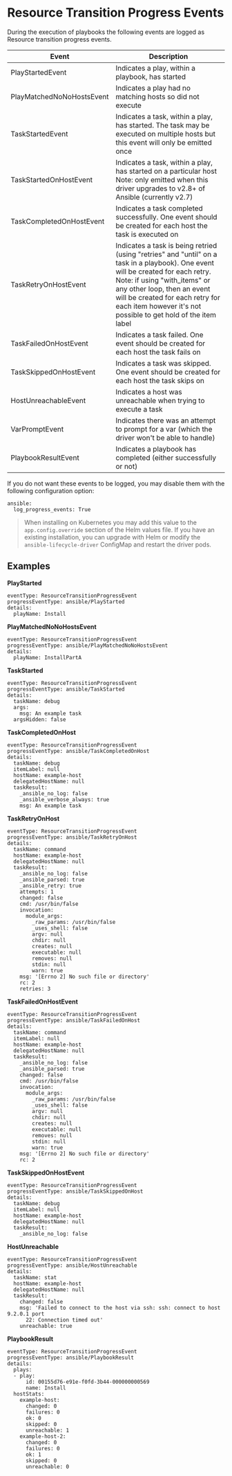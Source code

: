 # Resource Transition Progress Events

During the execution of playbooks the following events are logged as Resource transition progress events.

| Event | Description |
| --- | --- |
| PlayStartedEvent | Indicates a play, within a playbook, has started |
| PlayMatchedNoNoHostsEvent | Indicates a play had no matching hosts so did not execute |
| TaskStartedEvent | Indicates a task, within a play, has started. The task may be executed on multiple hosts but this event will only be emitted once |
| TaskStartedOnHostEvent | Indicates a task, within a play, has started on a particular host Note: only emitted when this driver upgrades to v2.8+ of Ansible (currently v2.7) | 
| TaskCompletedOnHostEvent | Indicates a task completed successfully. One event should be created for each host the task is executed on |
| TaskRetryOnHostEvent | Indicates a task is being retried (using "retries" and "until" on a task in a playbook). One event will be created for each retry. Note: if using "with_items" or any other loop, then an event will be created for each retry for each item however it's not possible to get hold of the item label |
| TaskFailedOnHostEvent | Indicates a task failed. One event should be created for each host the task fails on |
| TaskSkippedOnHostEvent | Indicates a task was skipped. One event should be created for each host the task skips on |
| HostUnreachableEvent | Indicates a host was unreachable when trying to execute a task |
| VarPromptEvent | Indicates there was an attempt to prompt for a var (which the driver won't be able to handle) |
| PlaybookResultEvent | Indicates a playbook has completed (either successfully or not) |

If you do not want these events to be logged, you may disable them with the following configuration option:

```
ansible:
  log_progress_events: True
```

> When installing on Kubernetes you may add this value to the `app.config.override` section of the Helm values file. If you have an existing installation, you can upgrade with Helm or modify the `ansible-lifecycle-driver` ConfigMap and restart the driver pods.

## Examples

**PlayStarted**
```
eventType: ResourceTransitionProgressEvent
progressEventType: ansible/PlayStarted
details:
  playName: Install
```

**PlayMatchedNoNoHostsEvent**
```
eventType: ResourceTransitionProgressEvent
progressEventType: ansible/PlayMatchedNoNoHostsEvent
details:
  playName: InstallPartA
```

**TaskStarted**
```
eventType: ResourceTransitionProgressEvent
progressEventType: ansible/TaskStarted
details:
  taskName: debug
  args:
    msg: An example task
  argsHidden: false
```

**TaskCompletedOnHost**
```
eventType: ResourceTransitionProgressEvent
progressEventType: ansible/TaskCompletedOnHost
details:
  taskName: debug
  itemLabel: null
  hostName: example-host
  delegatedHostName: null
  taskResult:
    _ansible_no_log: false
    _ansible_verbose_always: true
    msg: An example task
```

**TaskRetryOnHost**
```
eventType: ResourceTransitionProgressEvent
progressEventType: ansible/TaskRetryOnHost
details:
  taskName: command
  hostName: example-host
  delegatedHostName: null
  taskResult:
    _ansible_no_log: false
    _ansible_parsed: true
    _ansible_retry: true
    attempts: 1
    changed: false
    cmd: /usr/bin/false
    invocation:
      module_args:
        _raw_params: /usr/bin/false
        _uses_shell: false
        argv: null
        chdir: null
        creates: null
        executable: null
        removes: null
        stdin: null
        warn: true
    msg: '[Errno 2] No such file or directory'
    rc: 2
    retries: 3
```

**TaskFailedOnHostEvent**
```
eventType: ResourceTransitionProgressEvent
progressEventType: ansible/TaskFailedOnHost
details:
  taskName: command
  itemLabel: null
  hostName: example-host
  delegatedHostName: null
  taskResult:
    _ansible_no_log: false
    _ansible_parsed: true
    changed: false
    cmd: /usr/bin/false
    invocation:
      module_args:
        _raw_params: /usr/bin/false
        _uses_shell: false
        argv: null
        chdir: null
        creates: null
        executable: null
        removes: null
        stdin: null
        warn: true
    msg: '[Errno 2] No such file or directory'
    rc: 2
```

**TaskSkippedOnHostEvent**
```
eventType: ResourceTransitionProgressEvent
progressEventType: ansible/TaskSkippedOnHost
details:
  taskName: debug
  itemLabel: null
  hostName: example-host
  delegatedHostName: null
  taskResult:
    _ansible_no_log: false
```

**HostUnreachable**
```
eventType: ResourceTransitionProgressEvent
progressEventType: ansible/HostUnreachable
details:
  taskName: stat
  hostName: example-host
  delegatedHostName: null
  taskResult:
    changed: false
    msg: 'Failed to connect to the host via ssh: ssh: connect to host 9.2.0.1 port
      22: Connection timed out'
    unreachable: true
```

**PlaybookResult**
```
eventType: ResourceTransitionProgressEvent
progressEventType: ansible/PlaybookResult
details:
  plays:
  - play:
      id: 00155d76-e91e-f0fd-3b44-000000000569
      name: Install
  hostStats:
    example-host:
      changed: 0
      failures: 0
      ok: 0
      skipped: 0
      unreachable: 1
    example-host-2:
      changed: 0
      failures: 0
      ok: 1
      skipped: 0
      unreachable: 0
```